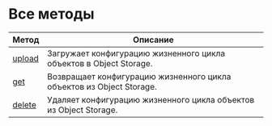 # Все методы

Метод | Описание
----- | -----
[upload](lifecycles/upload.md) | Загружает конфигурацию жизненного цикла объектов в Object Storage.
[get](lifecycles/get.md) | Возвращает конфигурацию жизненного цикла объектов из Object Storage.
[delete](lifecycles/delete.md) | Удаляет конфигурацию жизненного цикла объектов из Object Storage.

